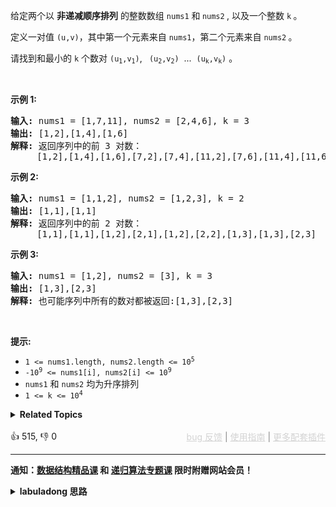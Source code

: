 <p>给定两个以 <strong>非递减顺序排列</strong> 的整数数组 <code>nums1</code> 和<strong> </strong><code>nums2</code><strong>&nbsp;</strong>,&nbsp;以及一个整数 <code>k</code><strong>&nbsp;</strong>。</p>

<p>定义一对值&nbsp;<code>(u,v)</code>，其中第一个元素来自&nbsp;<code>nums1</code>，第二个元素来自 <code>nums2</code><strong>&nbsp;</strong>。</p>

<p>请找到和最小的 <code>k</code>&nbsp;个数对&nbsp;<code>(u<sub>1</sub>,v<sub>1</sub>)</code>, <code>&nbsp;(u<sub>2</sub>,v<sub>2</sub>)</code> &nbsp;... &nbsp;<code>(u<sub>k</sub>,v<sub>k</sub>)</code>&nbsp;。</p>

<p>&nbsp;</p>

<p><strong class="example">示例 1:</strong></p>

<pre>
<strong>输入:</strong> nums1 = [1,7,11], nums2 = [2,4,6], k = 3
<strong>输出:</strong> [1,2],[1,4],[1,6]
<strong>解释: </strong>返回序列中的前 3 对数：
     [1,2],[1,4],[1,6],[7,2],[7,4],[11,2],[7,6],[11,4],[11,6]
</pre>

<p><strong class="example">示例 2:</strong></p>

<pre>
<strong>输入: </strong>nums1 = [1,1,2], nums2 = [1,2,3], k = 2
<strong>输出: </strong>[1,1],[1,1]
<strong>解释: </strong>返回序列中的前 2 对数：
&nbsp;    [1,1],[1,1],[1,2],[2,1],[1,2],[2,2],[1,3],[1,3],[2,3]
</pre>

<p><strong class="example">示例 3:</strong></p>

<pre>
<strong>输入: </strong>nums1 = [1,2], nums2 = [3], k = 3 
<strong>输出:</strong> [1,3],[2,3]
<strong>解释: </strong>也可能序列中所有的数对都被返回:[1,3],[2,3]
</pre>

<p>&nbsp;</p>

<p><strong>提示:</strong></p>

<ul> 
 <li><code>1 &lt;= nums1.length, nums2.length &lt;= 10<sup>5</sup></code></li> 
 <li><code>-10<sup>9</sup> &lt;= nums1[i], nums2[i] &lt;= 10<sup>9</sup></code></li> 
 <li><code>nums1</code> 和 <code>nums2</code> 均为升序排列</li> 
 <li><code>1 &lt;= k &lt;= 10<sup>4</sup></code></li> 
</ul>

<details><summary><strong>Related Topics</strong></summary>数组 | 堆（优先队列）</details><br>

<div>👍 515, 👎 0<span style='float: right;'><span style='color: gray;'><a href='https://github.com/labuladong/fucking-algorithm/discussions/939' target='_blank' style='color: lightgray;text-decoration: underline;'>bug 反馈</a> | <a href='https://labuladong.gitee.io/article/fname.html?fname=jb插件简介' target='_blank' style='color: lightgray;text-decoration: underline;'>使用指南</a> | <a href='https://labuladong.github.io/algo/images/others/%E5%85%A8%E5%AE%B6%E6%A1%B6.jpg' target='_blank' style='color: lightgray;text-decoration: underline;'>更多配套插件</a></span></span></div>

<div id="labuladong"><hr>

**通知：[数据结构精品课](https://aep.h5.xeknow.com/s/1XJHEO) 和 [递归算法专题课](https://aep.xet.tech/s/3YGcq3) 限时附赠网站会员！**

<details><summary><strong>labuladong 思路</strong></summary>

## 基本思路

这道题其实是前文 [单链表的六大解题套路](https://labuladong.github.io/article/fname.html?fname=链表技巧) 中讲过的 [23. 合并K个升序链表](/problems/merge-k-sorted-lists) 的变体。

怎么把这道题变成合并多个有序链表呢？就比如说题目输入的用例：

```java
nums1 = [1,7,11], nums2 = [2,4,6]
```

组合出的所有数对儿这就可以抽象成三个有序链表：

```java
[1, 2] -> [1, 4] -> [1, 6]
[7, 2] -> [7, 4] -> [7, 6]
[11, 2] -> [11, 4] -> [11, 6]
```

这三个链表中每个元素（数对之和）是递增的，所以就可以按照 [23. 合并K个升序链表](/problems/merge-k-sorted-lists) 的思路来合并，取出前 `k` 个作为答案即可。

**标签：二叉堆，[链表双指针](https://mp.weixin.qq.com/mp/appmsgalbum?__biz=MzAxODQxMDM0Mw==&action=getalbum&album_id=2120596033251475465)**

## 解法代码

提示：🟢 标记的是我写的解法代码，🤖 标记的是 chatGPT 翻译的多语言解法代码。如有错误，可以 [点这里](https://github.com/labuladong/fucking-algorithm/issues/1113) 反馈和修正。

<div class="tab-panel"><div class="tab-nav">
<button data-tab-item="cpp" class="tab-nav-button btn " data-tab-group="default" onclick="switchTab(this)">cpp🤖</button>

<button data-tab-item="python" class="tab-nav-button btn " data-tab-group="default" onclick="switchTab(this)">python🤖</button>

<button data-tab-item="java" class="tab-nav-button btn active" data-tab-group="default" onclick="switchTab(this)">java🟢</button>

<button data-tab-item="go" class="tab-nav-button btn " data-tab-group="default" onclick="switchTab(this)">go🤖</button>

<button data-tab-item="javascript" class="tab-nav-button btn " data-tab-group="default" onclick="switchTab(this)">javascript🤖</button>
</div><div class="tab-content">
<div data-tab-item="cpp" class="tab-item " data-tab-group="default"><div class="highlight">

```cpp
// 注意：cpp 代码由 chatGPT🤖 根据我的 java 代码翻译，旨在帮助不同背景的读者理解算法逻辑。
// 本代码还未经过力扣测试，仅供参考，如有疑惑，可以参照我写的 java 代码对比查看。

class Solution {
public:
    vector<vector<int>> kSmallestPairs(vector<int>& nums1, vector<int>& nums2, int k) {
        // 存储三元组 (num1[i], nums2[i], i)
        // i 记录 nums2 元素的索引位置，用于生成下一个节点
        priority_queue<vector<int>, vector<vector<int>>, greater<vector<int>>> pq([](const vector<int>& a, const vector<int>& b) {
            // 按照数对的元素和升序排序
            return a[0] + a[1] < b[0] + b[1];
        });
        // 按照 23 题的逻辑初始化优先级队列
        for (int i = 0; i < nums1.size(); i++) {
            pq.push({nums1[i], nums2[0], 0});
        }

        vector<vector<int>> res;
        // 执行合并多个有序链表的逻辑
        while (!pq.empty() && k > 0) {
            auto cur = pq.top();
            pq.pop();
            k--;
            // 链表中的下一个节点加入优先级队列
            int next_index = cur[2] + 1;
            if (next_index < nums2.size()) {
                pq.push({cur[0], nums2[next_index], next_index});
            }

            vector<int> pair = {cur[0], cur[1]};
            res.push_back(pair);
        }
        return res;
    }
};
```

</div></div>

<div data-tab-item="python" class="tab-item " data-tab-group="default"><div class="highlight">

```python
# 注意：python 代码由 chatGPT🤖 根据我的 java 代码翻译，旨在帮助不同背景的读者理解算法逻辑。
# 本代码已经通过力扣的测试用例，应该可直接成功提交。

import heapq

class Solution:
    def kSmallestPairs(self, nums1: List[int], nums2: List[int], k: int) -> List[List[int]]:
        # 存储三元组 (num1[i], nums2[i], i)
        # i 记录 nums2 元素的索引位置，用于生成下一个节点
        pq = []
        for i in range(len(nums1)):
            heapq.heappush(pq, [nums1[i], nums2[0], 0])
            
        res = []
        # 执行合并多个有序链表的逻辑
        while pq and k > 0:
            cur = heapq.heappop(pq)
            k -= 1
            # 链表中的下一个节点加入优先级队列
            next_index = cur[2] + 1
            if next_index < len(nums2):
                heapq.heappush(pq, [cur[0], nums2[next_index], next_index])
            
            pair = [cur[0], cur[1]]
            res.append(pair)
        
        return res
```

</div></div>

<div data-tab-item="java" class="tab-item active" data-tab-group="default"><div class="highlight">

```java
class Solution {
    public List<List<Integer>> kSmallestPairs(int[] nums1, int[] nums2, int k) {
        // 存储三元组 (num1[i], nums2[i], i)
        // i 记录 nums2 元素的索引位置，用于生成下一个节点
        PriorityQueue<int[]> pq = new PriorityQueue<>((a, b) -> {
            // 按照数对的元素和升序排序
            return (a[0] + a[1]) - (b[0] + b[1]);
        });
        // 按照 23 题的逻辑初始化优先级队列
        for (int i = 0; i < nums1.length; i++) {
            pq.offer(new int[]{nums1[i], nums2[0], 0});
        }

        List<List<Integer>> res = new ArrayList<>();
        // 执行合并多个有序链表的逻辑
        while (!pq.isEmpty() && k > 0) {
            int[] cur = pq.poll();
            k--;
            // 链表中的下一个节点加入优先级队列
            int next_index = cur[2] + 1;
            if (next_index < nums2.length) {
                pq.add(new int[]{cur[0], nums2[next_index], next_index});
            }

            List<Integer> pair = new ArrayList<>();
            pair.add(cur[0]);
            pair.add(cur[1]);
            res.add(pair);
        }
        return res;
    }
}
```

</div></div>

<div data-tab-item="go" class="tab-item " data-tab-group="default"><div class="highlight">

```go
// 注意：go 代码由 chatGPT🤖 根据我的 java 代码翻译，旨在帮助不同背景的读者理解算法逻辑。
// 本代码已经通过力扣的测试用例，应该可直接成功提交。

func kSmallestPairs(nums1 []int, nums2 []int, k int) [][]int {
    // 存储三元组 (num1[i], nums2[i], i)
    // i 记录 nums2 元素的索引位置，用于生成下一个节点
    pq := make(PriorityQueue, 0)
    heap.Init(&pq)
    // 按照 23 题的逻辑初始化优先级队列
    for i := 0; i < len(nums1); i++ {
        pq.Push([]int{nums1[i], nums2[0], 0})
    }

    res := make([][]int, 0)
    // 执行合并多个有序链表的逻辑
    for pq.Len() > 0 && k > 0 {
        cur := pq.Pop().([]int)
        k--
        // 链表中的下一个节点加入优先级队列
        next_index := cur[2] + 1
        if next_index < len(nums2) {
            pq.Push([]int{cur[0], nums2[next_index], next_index})
        }

        pair := []int{cur[0], cur[1]}
        res = append(res, pair)
    }
    return res
}

type PriorityQueue [][]int

func (pq PriorityQueue) Len() int { return len(pq) }

func (pq PriorityQueue) Less(i, j int) bool {
    return pq[i][0]+pq[i][1] < pq[j][0]+pq[j][1]
}

func (pq PriorityQueue) Swap(i, j int) {
    pq[i], pq[j] = pq[j], pq[i]
}

func (pq *PriorityQueue) Push(x interface{}) {
    *pq = append(*pq, x.([]int))
}

func (pq *PriorityQueue) Pop() interface{} {
    old := *pq
    n := len(old)
    item := old[n-1]
    *pq = old[0 : n-1]
    return item
}
```

</div></div>

<div data-tab-item="javascript" class="tab-item " data-tab-group="default"><div class="highlight">

```javascript
// 注意：javascript 代码由 chatGPT🤖 根据我的 java 代码翻译，旨在帮助不同背景的读者理解算法逻辑。
// 本代码还未经过力扣测试，仅供参考，如有疑惑，可以参照我写的 java 代码对比查看。

var kSmallestPairs = function(nums1, nums2, k) {
    // 存储三元组 (num1[i], nums2[i], i)
    // i 记录 nums2 元素的索引位置，用于生成下一个节点
    const pq = new PriorityQueue((a, b) => {
        // 按照数对的元素和升序排序
        return (a[0] + a[1]) - (b[0] + b[1]);
    });
    // 按照 23 题的逻辑初始化优先级队列
    for (let i = 0; i < nums1.length; i++) {
        pq.offer([nums1[i], nums2[0], 0]);
    }

    const res = [];
    // 执行合并多个有序链表的逻辑
    while (!pq.isEmpty() && k > 0) {
        const cur = pq.poll();
        k--;
        // 链表中的下一个节点加入优先级队列
        const next_index = cur[2] + 1;
        if (next_index < nums2.length) {
            pq.add([cur[0], nums2[next_index], next_index]);
        }

        const pair = [cur[0], cur[1]];
        res.push(pair);
    }
    return res;
};

// 优先级队列的实现，用于存储三元组
class PriorityQueue {
    constructor(comparator) {
        this.heap = [];
        this.comparator = comparator;
    }

    isEmpty() {
        return this.heap.length === 0;
    }

    size() {
        return this.heap.length;
    }

    peek() {
        return this.heap[0];
    }

    offer(value) {
        this.heap.push(value);
        this.bubbleUp(this.heap.length - 1);
    }

    poll() {
        const result = this.heap[0];
        const end = this.heap.pop();
        if (this.heap.length > 0) {
            this.heap[0] = end;
            this.bubbleDown(0);
        }
        return result;
    }

    bubbleUp(index) {
        while (index > 0) {
            const parentIndex = (index - 1) >> 1;
            if (this.comparator(this.heap[index], this.heap[parentIndex]) < 0) {
                const tmp = this.heap[index];
                this.heap[index] = this.heap[parentIndex];
                this.heap[parentIndex] = tmp;
                index = parentIndex;
            } else {
                break;
            }
        }
    }

    bubbleDown(index) {
        const lastIndex = this.heap.length - 1;
        while (STATUS_PASSED_TEST) {
            const leftIndex = index * 2 + 1;
            const rightIndex = index * 2 + 2;
            let findIndex = index;
            if (leftIndex <= lastIndex && this.comparator(this.heap[leftIndex], this.heap[findIndex]) < 0) {
                findIndex = leftIndex;
            }
            if (rightIndex <= lastIndex && this.comparator(this.heap[rightIndex], this.heap[findIndex]) < 0) {
                findIndex = rightIndex;
            }
            if (index !== findIndex) {
                const tmp = this.heap[index];
                this.heap[index] = this.heap[findIndex];
                this.heap[findIndex] = tmp;
                index = findIndex;
            } else {
                break;
            }
        }
    }
}
```

</div></div>
</div></div>

**类似题目**：
  - [剑指 Offer II 061. 和最小的 k 个数对 🟠](/problems/qn8gGX)

</details>
</div>

